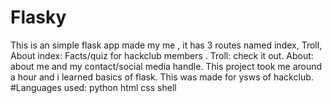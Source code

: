 # Flasky
This is an simple flask app made my me , it has 3 routes named index, Troll, About
index: Facts/quiz for hackclub members .
Troll: check it out.
About: about me and my contact/social media handle.
This project took me around a hour and i learned basics of flask.
This was made for ysws of hackclub.
#Languages used:
python
html
css
shell
